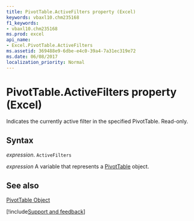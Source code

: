 ```yaml
---
title: PivotTable.ActiveFilters property (Excel)
keywords: vbaxl10.chm235168
f1_keywords:
- vbaxl10.chm235168
ms.prod: excel
api_name:
- Excel.PivotTable.ActiveFilters
ms.assetid: 369488e9-6dbe-e4c0-39a4-7a31ec319e72
ms.date: 06/08/2017
localization_priority: Normal
---
```



# PivotTable.ActiveFilters property (Excel)

Indicates the currently active filter in the specified PivotTable. Read-only.


## Syntax

_expression_. `ActiveFilters`

_expression_ A variable that represents a [PivotTable](Excel.PivotTable.md) object.


## See also


[PivotTable Object](Excel.PivotTable.md)

[!include[Support and feedback](~/includes/feedback-boilerplate.md)]